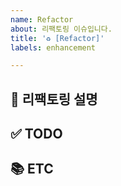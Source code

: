 ```yaml
---
name: Refactor
about: 리팩토링 이슈입니다.
title: '♻️ [Refactor]'
labels: enhancement

---
```


## 📝 리팩토링 설명

<!-- 어떤 부분이 리팩토링되어야 하는지 설명 기재 -->

## ✅ TODO

<!-- 이슈 할 일 기재 -->

## 📚 ETC

<!-- Screenshot, References 기재 -->
